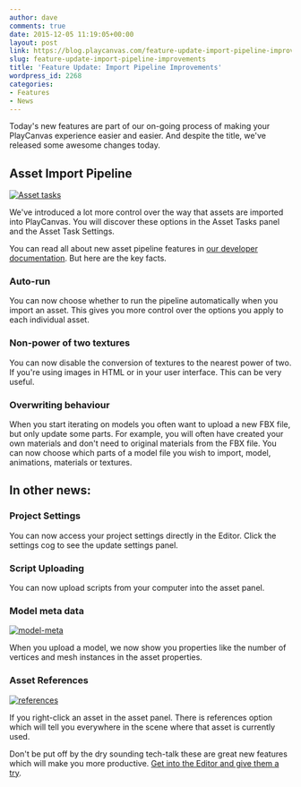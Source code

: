 ```yaml
---
author: dave
comments: true
date: 2015-12-05 11:19:05+00:00
layout: post
link: https://blog.playcanvas.com/feature-update-import-pipeline-improvements/
slug: feature-update-import-pipeline-improvements
title: 'Feature Update: Import Pipeline Improvements'
wordpress_id: 2268
categories:
- Features
- News
---
```


Today's new features are part of our on-going process of making your PlayCanvas experience easier and easier. And despite the title, we've released some awesome changes today.


## Asset Import Pipeline


[![Asset tasks](https://blog.playcanvas.com/wp-content/uploads/2015/12/asset-tasks-full-small.jpg)](http://blog.playcanvas.com/wp-content/uploads/2015/12/asset-tasks-full-small.jpg)

We've introduced a lot more control over the way that assets are imported into PlayCanvas. You will discover these options in the Asset Tasks panel and the Asset Task Settings.

You can read all about new asset pipeline features in [our developer documentation](http://developer.playcanvas.com/en/user-manual/assets/import-pipeline/). But here are the key facts.


### Auto-run


You can now choose whether to run the pipeline automatically when you import an asset. This gives you more control over the options you apply to each individual asset.


### Non-power of two textures


You can now disable the conversion of textures to the nearest power of two. If you're using images in HTML or in your user interface. This can be very useful.


### Overwriting behaviour


When you start iterating on models you often want to upload a new FBX file, but only update some parts. For example, you will often have created your own materials and don't need to original materials from the FBX file. You can now choose which parts of a model file you wish to import, model, animations, materials or textures.


## In other news:




### Project Settings


You can now access your project settings directly in the Editor. Click the settings cog to see the update settings panel.


### Script Uploading


You can now upload scripts from your computer into the asset panel.


### Model meta data


[![model-meta](https://blog.playcanvas.com/wp-content/uploads/2015/12/model-meta.jpg)](http://blog.playcanvas.com/wp-content/uploads/2015/12/model-meta.jpg)

When you upload a model, we now show you properties like the number of vertices and mesh instances in the asset properties.


### Asset References


[![references](https://blog.playcanvas.com/wp-content/uploads/2015/12/references.png)](http://blog.playcanvas.com/wp-content/uploads/2015/12/references.png)

If you right-click an asset in the asset panel. There is references option which will tell you everywhere in the scene where that asset is currently used.

Don't be put off by the dry sounding tech-talk these are great new features which will make you more productive. [Get into the Editor and give them a try](https://playcanvas.com/).
